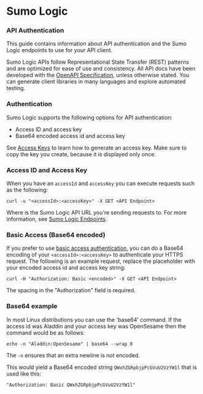 # Sumo Logic

### API Authentication

This guide contains information about API authentication and the Sumo Logic endpoints to use for your API client.

Sumo Logic APIs follow Representational State Transfer (REST) patterns and are optimized for ease of use and consistency. All API docs have been developed with the [OpenAPI Specification](https://www.openapis.org/), unless otherwise stated. You can generate client libraries in many languages and explore automated testing.

### Authentication

Sumo Logic supports the following options for API authentication:

* Access ID and access key
* Base64 encoded access id and access key

See [Access Keys](https://help.sumologic.com/docs/manage/security/access-keys/) to learn how to generate an access key. Make sure to copy the key you create, because it is displayed only once.

### Access ID and Access Key

When you have an ```accessId``` and ```accessKey``` you can execute requests such as the following:

```
curl -u "<accessId>:<accessKey>" -X GET <API Endpoint>
```

Where <API Endpoint> is the Sumo Logic API URL you're sending requests to. For more information, see [Sumo Logic Endpoints](https://help.sumologic.com/docs/api/getting-started/#sumo-logic-endpoints-by-deployment-and-firewall-security).

### Basic Access (Base64 encoded)

If you prefer to use [basic access authentication](https://en.wikipedia.org/wiki/Basic_access_authentication), you can do a Base64 encoding of your ```<accessId>:<accessKey>``` to authenticate your HTTPS request. The following is an example request, replace the placeholder <encoded> with your encoded access id and access key string:

```
curl -H "Authorization: Basic <encoded>" -X GET <API Endpoint>
```

The spacing in the "Authorization" field is required.

### Base64 example

In most Linux distributions you can use the 'base64' command. If the access id was Aladdin and your access key was OpenSesame then the command would be as follows:

```
echo -n "Aladdin:OpenSesame" | base64 --wrap 0
```

The ```-n``` ensures that an extra newline is not encoded.

This would yield a Base64 encoded string ```QWxhZGRpbjpPcGVuU2VzYW1l``` that is used like this:

```
"Authorization: Basic QWxhZGRpbjpPcGVuU2VzYW1l"
```
